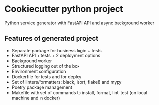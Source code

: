 # Cookiecutter python project
Python service generator with FastAPI API and async background worker

## Features of generated project
- Separate package for business logic + tests
- FastAPI API + tests + 2 deployment options
- Background worker
- Structured logging out of the box
- Environment configuration
- Dockerfile for tests and for deploy
- Set of linters/formatters: black, isort, flake8 and mypy
- Poetry package management
- Makefile with set of commands to install, format, lint, test (on local machine and in docker)